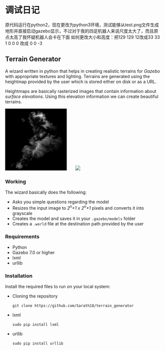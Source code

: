 # 调试日记

原代码运行在python2，现在更改为python3环境，测试能够从test.png文件生成地形并直接启动gazebo显示，不过对于我的四足机器人来说尺度太大了，而且原点太高了我怀疑机器人会卡在下面
如何更改大小和高度：把129 129 12改成33 33 1    0 0 0 改成 0 0 -3

## Terrain Generator

A wizard written in python that helps in creating realistic terrains for *Gazebo* with appropriate textures and lighting.
Terrains are generated using the heightmap provided by the user which is stored either on disk or as a URL.

Heightmaps are basically rasterized images that contain information about *surface elevations*. Using this elevation information we can create beautiful terrains.

<img src="/images/island.png" height=200 width=200>&nbsp;&nbsp;&nbsp;&nbsp;&nbsp;&nbsp;&nbsp;<img src="https://image.ibb.co/gafPCT/terrain.png" height=200>

### Working

The wizard basically does the following:

- Asks you simple questions regarding the model
- Resizes the input image to *2<sup>n</sup>+1 x 2<sup>n</sup>+1* pixels and converts it into grayscale
- Creates the model and saves it in your `.gazebo/models` folder
- Creates a `.world` file at the destination path provided by the user

### Requirements

- Python
- Gazebo 7.0 or higher
- lxml
- urllib

### Installation

Install the required files to run on your local system:

- Cloning the repository

      git clone https://github.com/Sarath18/terrain_generator

- lxml

      sudo pip install lxml

- urllib

      sudo pip install urllib
